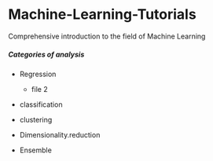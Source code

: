 # Machine-Learning-Tutorials

Comprehensive introduction to the field of Machine Learning

##### Categories of analysis
 
- Regression
	- file 2	
	 
- classification  
- clustering      
- Dimensionality.reduction
- Ensemble

